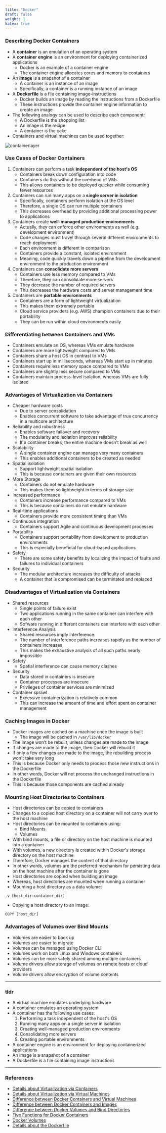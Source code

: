 ```yaml
---
title: "Docker"
draft: false
weight: 1
katex: true
---
```


### Describing Docker Containers
- A **container** is an emulation of an operating system
- A **container engine** is an environment for deploying containerized applications
	- Docker is an example of a container engine
	- The container engine allocates cores and memory to containers
- An **image** is a snapshot of a container
	- A container is an instance of an image
	- Specifically, a container is a running instance of an image
- A **Dockerfile** is a file containing image-instructions
	- Docker builds an image by reading the instructions from a Dockerfile
	- These instructions provide the container engine information to create an image
- The following analogy can be used to describe each component:
	- A Dockerfile is the shopping list
	- An image is the recipe
	- A container is the cake
- Containers and virtual machines can be used together:

![containerlayer](/img/docker.svg)

### Use Cases of Docker Containers
1. Containers can perform a task **independent of the host's OS**
	- Containers break down configuration into code
	- Containers do this without the overhead of VMs
	- This allows containers to be deployed quicker while consuming fewer resources
2. Containers can run many apps on a **single server in isolation**
	- Specifically, containers perform isolation at the OS level
	- Therefore, a single OS can run multiple containers
	- This decreases overhead by providing additional processing power to applications
3. Containers create **well-managed production environments**
	- Actually, they can enforce other environments as well (e.g. development environment)
	- Code changes must travel through several different environments to reach deployment
	- Each environment is different in comparison
	- Containers provide a constant, isolated environment
	- Meaning, code quickly travels down a pipeline from the development environment to the production environment 
4. Containers can **consolidate more servers**
	- Containers use less memory compared to VMs
	- Therefore, they can consolidate more servers
	- They decrease the number of required servers
	- This decreases the hardware costs and server management time
5. Containers are **portable environments**
	- Containers are a form of lightweight virtualization
	- This makes them extremely portable
	- Cloud service providers (e.g. AWS) champion containers due to their portability
	- They can be run within cloud environments easily

### Differentiating between Containers and VMs 
- Containers emulate an OS, whereas VMs emulate hardware
- Containers are more lightweight compared to VMs
- Containers share a host OS in contrast to VMs
- Containers start up in milliseconds, whereas VMs start up in minutes
- Containers require less memory space compared to VMs
- Containers are slightly less secure compared to VMs
- Containers maintain process-level isolation, whereas VMs are fully isolated

### Advantages of Virtualization via Containers
- Cheaper hardware costs
	- Due to server consolidation
	- Enables concurrent software to take advantage of true concurrency in a multicore architecture
- Reliability and robustness
	- Enables software failover and recovery
	- The modularity and isolation improves reliability
	- If a container breaks, the entire machine doesn't break as well
- Scalability
	- A single container engine can manage very many containers
	- This enables additional containers to be created as needed
- Spatial isolation
	- Support lightweight spatial isolation
	- This is because containers are given their own resources
- More Storage
	- Containers do not emulate hardware
	- This makes them so lightweight in terms of storage size
- Increased performance
	- Containers increase performance compared to VMs
	- This is because containers do not emulate hardware
- Real-time applications
	- Containers provide more consistent timing than VMs
- Continuous integration
	- Containers support Agile and continuous development processes
- Portability
	- Containers support portability from development to production environments
	- This is especially beneficial for cloud-based applications
- Safety
	- There are some safety benefits by localizing the impact of faults and failures to individual containers
- Security
	- The modular architecture increases the difficulty of attacks
	- A container that is compromised can be terminated and replaced

### Disadvantages of Virtualization via Containers
- Shared resources
	- Single points of failure exist
	- Two applications running in the same container can interfere with each other
	- Sofware running in different containers can interfere with each other
- Interference Analysis
	- Shared resources imply interference
	- The number of interference paths increases rapidly as the number of containers increases
	- This makes the exhaustive analysis of all such paths nearly impossible
- Safety
	- Spatial interference can cause memory clashes
- Security
	- Data stored in containers is insecure
	- Container processes are insecure
	- Privileges of container services are minimized
- Container sprawl
	- Excessive containerization is relatively common
	- This can increase the amount of time and effort spent on container management

### Caching Images in Docker
- Docker images are cached on a machine once the image is built
	- The image will be cached in `/var/lib/docker`
- The image won't be rebuilt, unless changes are made to the image
- If changes are made to the image, then Docker will rebuild it
- If only a few changes are made to the image, the rebuilding process won't take very long
- This is because Docker only needs to process those new instructions in the Dockerfile
- In other words, Docker will not process the unchanged instructions in the Dockerfile
- This is because those components are cached already

### Mounting Host Directories to Containers
- Host directories can be copied to containers
- Changes to a copied host directory on a container will not carry over to the host machine
- Host directories can be mounted to containers using:
	- Bind Mounts
	- Volumes
- With bind mounts, a file or directory on the host machine is mounted into a container
- With volumes, a new directory is created within Docker's storage directory on the host machine
- Therefore, Docker manages the content of that directory
- In other words, volumes are the preferred mechanism for persisting data on the host machine after the container is gone
- Host directories are copied when building an image
- Whereas, host directories are mounted when running a container
- Mounting a host directory as a data volume:
```
-v [host_dir:container_dir]	
```
- Copying a host directory to an image:
```
COPY [host_dir]
```

### Advantages of Volumes over Bind Mounts
- Volumes are easier to back up
- Volumes are easier to migrate
- Volumes can be managed using Docker CLI
- Volumes work on both Linux and Windows containers
- Volumes can be more safely shared among multiple containers
- Volume drivers allow storage of volumes on remote hosts or cloud providers
- Volume drivers allow encryption of volume contents

---

### tldr
- A virtual machine emulates underlying hardware
- A container emulates an operating system
- A container has the following use cases:
	1. Performing a task independent of the host's OS
	2. Running many apps on a single server in isolation
	3. Creating well-managed production environments
	4. Consolidating more servers
	5. Creating portable environments
- A container engine is an environment for deploying containerized applications
- An image is a snapshot of a container
- A Dockerfile is a file containing image instructions

---

### References
- [Details about Virtualization via Containers](https://insights.sei.cmu.edu/sei_blog/2017/09/virtualization-via-containers.html)
- [Details about Virtualization via Virtual Machines](https://insights.sei.cmu.edu/sei_blog/2017/09/virtualization-via-virtual-machines.html)
- [Difference between Docker Containers and Virtual Machines](https://stackoverflow.com/a/16048358/12777044)
- [Difference between Docker Containers and Images](https://stackoverflow.com/a/23736802/12777044)
- [Difference between Docker Volumes and Bind Directories](https://stackoverflow.com/a/49173474/12777044)
- [Five Functions for Docker Containers](https://www.rcrwireless.com/20170822/five-container-use-cases-tag27-tag99)
- [Docker Volumes](https://docs.docker.com/storage/volumes/)
- [Details about the Dockerfile](https://docs.microsoft.com/en-us/virtualization/windowscontainers/manage-docker/manage-windows-dockerfile)
